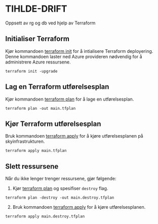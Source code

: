 # TIHLDE-DRIFT
Oppsett av rg og db ved hjelp av Terraform

## Initialiser Terraform
Kjør kommandoen [terraform init](https://developer.hashicorp.com/terraform/cli/commands/init) for å intialisere Terraform deployering. Denne kommandoen laster ned Azure provideren nødvendig for å administrere Azure ressursene.
```HCL
terraform init -upgrade

```

## Lag en Terraform utførelsesplan 

Kjør kommandoen [terraform plan](https://www.terraform.io/docs/commands/plan.html) for å lage en utførelsesplan.

```HCL
terraform plan -out main.tfplan
```

## Kjør Terraform utførelsesplan

Bruk kommandoen [terraform apply](https://www.terraform.io/docs/commands/apply.html) for å kjøre utførelsesplanen på skyinfrastrukturen. 

```HCL
terraform apply main.tfplan
```

## Slett ressursene
Når du ikke lenger trenger ressursene, gjør følgende:

1. Kjør [terraform plan](https://www.terraform.io/docs/commands/plan.html) og spesifiser ```destroy``` flag.
```HCL
terraform plan -destroy -out main.destroy.tfplan
```
2. Bruk kommandoen [terraform apply](https://www.terraform.io/docs/commands/apply.html) for å kjøre utførelsesplanen.
```HCL
terraform apply main.destroy.tfplan
```
